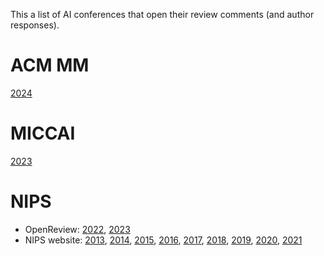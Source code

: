 This a list of AI conferences that open their review comments (and author responses).

# ACM MM

[2024](https://openreview.net/group?id=acmmm.org/ACMMM/2024/Conference#tab-accept-oral)

# MICCAI

[2023](https://conferences.miccai.org/2023/papers/)

# NIPS

- OpenReview: [2022](https://openreview.net/group?id=NeurIPS.cc/2022/Conference), [2023](https://openreview.net/group?id=NeurIPS.cc/2023/Conference)
- NIPS website: [2013](https://proceedings.neurips.cc/paper_files/paper/2013), [2014](https://proceedings.neurips.cc/paper_files/paper/2014), [2015](https://proceedings.neurips.cc/paper_files/paper/2015), [2016](https://proceedings.neurips.cc/paper_files/paper/2016), [2017](https://proceedings.neurips.cc/paper_files/paper/2017), [2018](https://proceedings.neurips.cc/paper_files/paper/2018), [2019](https://proceedings.neurips.cc/paper_files/paper/2019), [2020](https://proceedings.neurips.cc/paper_files/paper/2020), [2021](https://proceedings.neurips.cc/paper_files/paper/2021)